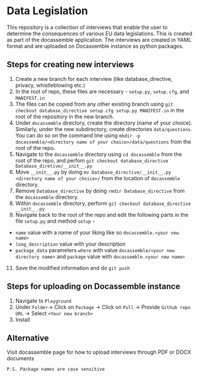 # Data Legislation

This repository is a collection of interviews that enable the user to determine the consequences of various EU data legislations. This is created as part of the docassemble application. The interviews are created in YAML format and are uploaded on Docassemble instance as python packages.

## Steps for creating new interviews
1. Create a new branch for each interview (like database_directive, privacy, whistleblowing etc.)
2. In the root of repo, these files are necessary - `setup.py`, `setup.cfg`, and `MANIFEST.in`
3. The files can be copied from any other existing branch using `git checkout database_directive setup.cfg setup.py MANIFEST.in` in the root of the repository in the new branch.
4. Under `docassemble` directory, create the directory (name of your choice). Similarly, under the new subdirectory, create directories `data/questions`. You can do so on the command line using `mkdir -p docassemble/<directory name of your choice>/data/questions` from the root of the repo.
5. Navigate to the `docassemble` directory using `cd docassemble` from the root of the repo, and perfom `git checkout database_directive Database_diretive/__init__.py`
6. Move `__init__.py` by doing `mv Database_directive/__init__.py <directory name of your choice>/` from the location of `docassemble` directory.
7. Remove `Database_directive` by doing `rmdir Database_directive` from the `docassemble` directory.
8. Within `docassemble` directory, perform `git checkout database_directive __init__.py`
10. Navigate back to the root of the repo and edit the following parts in the file `setup.py` and method `setup` - 
 - `name` value with a name of your liking like so `docassemble.<your new name>`
 - `long_description` value with your description
 - `package_data` parameters `where` with value `docassemble/<your new directory name>` and `package` value with `docassemble.<your new name>`
11. Save the modified information and do `git push`

## Steps for uploading on Docassemble instance
1. Navigate to `Playground`
2. Under `Folder`-> Click on `Package` -> Click on `Pull` -> Provide `Github repo URL` -> Select `<Your new branch>`
3. Install


## Alternative
Visit docassemble page for how to upload interviews through PDF or DOCX documents

`P.S. Package names are case sensitive` 
